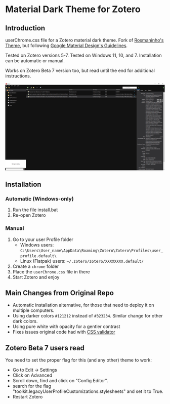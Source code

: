 # Material Dark Theme for Zotero

## Introduction
userChrome.css file for a Zotero material dark theme. Fork of [Rosmaninho's Theme](https://github.com/notidentical/Zotero-Material-Dark-Theme), but following [Google Material Design's Guidelines](https://material.io/design).

Tested on Zotero versions 5-7. Tested on Windows 11, 10, and 7. Installation can be automatic or manual.

Works on Zotero Beta 7 version too, but read until the end for additional instructions.

![Zotero Material Dark Theme Example](./Zotero_Material_Dark_Theme.png)

## Installation

### Automatic (Windows-only)
1. Run the file install.bat
2. Re-open Zotero

### Manual
1. Go to your user Profile folder 
   * Windows users: `C:\Users\User_name\AppData\Roaming\Zotero\Zotero\Profiles\user_profile.default\`
   * Linux (Flatpak) users: `~/.zotero/zotero/XXXXXXXX.default/`
2. Create a `chrome` folder
3. Place the `userChrome.css` file in there
4. Start Zotero and enjoy

## Main Changes from Original Repo
- Automatic installation alternative, for those that need to deploy it on multiple computers.
- Using darker colors <code>#121212</code> instead of <code>#323234</code>. Similar change for other dark colors.
- Using pure white with opacity for a gentler contrast 
- Fixes issues original code had with [CSS validator](https://jigsaw.w3.org/css-validator/validator)

## Zotero Beta 7 users read
You need to set the proper flag for this (and any other) theme to work:
- Go to Edit → Settings
- Click on Advanced
- Scroll down, find and click on "Config Editor".
- search for the flag "toolkit.legacyUserProfileCustomizations.stylesheets" and set it to True.
- Restart Zotero

